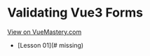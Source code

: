 # Validating Vue3 Forms
[View on VueMastery.com](https://vuemastery.com/courses/validating-vue3-forms)
* [Lesson 01](# missing)
